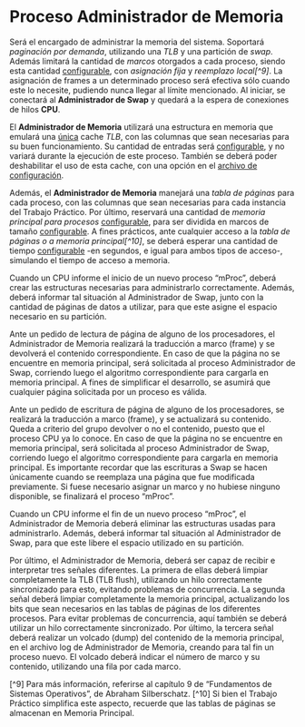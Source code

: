 # Proceso Administrador de Memoria

Será el encargado de administrar la memoria del sistema. Soportará *paginación por demanda*, utilizando una *TLB* y una partición de *swap*. Además limitará la cantidad de *marcos* otorgados a cada proceso, siendo esta cantidad <u>configurable</u>, con *asignación fija* y *reemplazo local[^9]*. La asignación de frames a un determinado proceso será efectiva sólo cuando este lo necesite, pudiendo nunca llegar al límite mencionado. Al iniciar, se conectará al **Administrador de Swap** y quedará a la espera de conexiones de hilos **CPU**.

El **Administrador de Memoria** utilizará una estructura en memoria que emulará una <u>única</u> cache *TLB*, con las columnas que sean necesarias para su buen funcionamiento. Su cantidad de entradas será <u>configurable</u>, y no variará durante la ejecución de este proceso. También se deberá poder deshabilitar el uso de esta cache, con una opción en el <u>archivo de configuración</u>.

Además, el **Administrador de Memoria** manejará una *tabla de páginas* para cada proceso, con las columnas que sean necesarias para cada instancia del Trabajo Práctico. Por último, reservará una cantidad de *memoria principal para procesos* <u>configurable</u>, para ser dividida en marcos de tamaño <u>configurable</u>. A fines prácticos, ante cualquier acceso a la *tabla de páginas o a memoria principal[^10]*, se deberá esperar una cantidad de tiempo <u>configurable</u> -en segundos, e igual para ambos tipos de acceso-, simulando el tiempo de acceso a memoria.

Cuando un CPU informe el inicio de un nuevo proceso “mProc”, deberá crear las estructuras necesarias para administrarlo correctamente. Además, deberá informar tal situación al Administrador de Swap, junto con la cantidad de páginas de datos a utilizar, para que este asigne el espacio necesario en su partición.

Ante un pedido de lectura de página de alguno de los procesadores, el Administrador de Memoria realizará la traducción a marco (frame) y se devolverá el contenido correspondiente. En caso de que la página no se encuentre en memoria principal, será solicitada al proceso Administrador de Swap, corriendo luego el algoritmo correspondiente para cargarla en memoria principal. A fines de simplificar el desarrollo, se asumirá que cualquier página solicitada por un proceso es válida.

Ante un pedido de escritura de página de alguno de los procesadores, se realizará la traducción a marco (frame), y se actualizará su contenido. Queda a criterio del grupo devolver o no el contenido, puesto que el proceso CPU ya lo conoce. En caso de que la página no se encuentre en memoria principal, será solicitada al proceso Administrador de Swap, corriendo luego el algoritmo correspondiente para cargarla en memoria principal. Es importante recordar que las escrituras a Swap se hacen únicamente cuando se reemplaza una página que fue modificada previamente. Si fuese necesario asignar un marco y no hubiese ninguno disponible, se finalizará el proceso “mProc”.

Cuando un CPU informe el fin de un nuevo proceso “mProc”, el Administrador de Memoria deberá eliminar las estructuras usadas para administrarlo. Además, deberá informar tal situación al Administrador de Swap, para que este libere el espacio utilizado en su partición.

Por último, el Administrador de Memoria, deberá ser capaz de recibir e interpretar tres señales diferentes. La primera de ellas deberá limpiar completamente la TLB (TLB flush), utilizando un hilo correctamente sincronizado para esto, evitando problemas de concurrencia. La segunda señal deberá limpiar completamente la memoria principal, actualizando los bits que sean necesarios en las tablas de páginas de los diferentes procesos. Para evitar problemas de concurrencia, aquí también se deberá utilizar un hilo correctamente sincronizado. Por último, la tercera señal deberá realizar un volcado (dump) del contenido de la memoria principal, en el archivo log de Administrador de Memoria, creando para tal fin un proceso nuevo. El volcado deberá indicar el número de marco y su contenido, utilizando una fila por cada marco.

[^9] Para más información, referirse al capítulo 9 de “Fundamentos de Sistemas Operativos”, de Abraham Silberschatz.
[^10] Si bien el Trabajo Práctico simplifica este aspecto, recuerde que las tablas de páginas se almacenan en Memoria Principal.